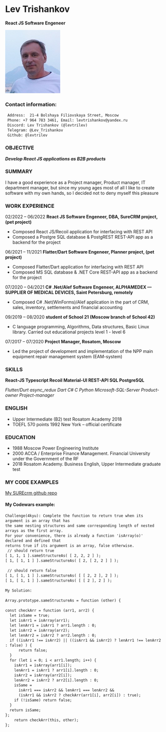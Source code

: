 # Lev Trishankov
**React JS Software Engeneer**

![Lev Trishankov](/assets/images/myphoto.jpg)

### Contact information:
```
 Address:  21-4 Bolshaya Filiovskaya Street, Moscow
 Phone: +7 964 783 3461, Email: levtrishankov@yandex.ru
 Discord: Lev Trishankov (@levtrilev)
 Telegram: @Lev_Trishankov
 Github: @levtrilev
```
### OBJECTIVE 	
***Develop React JS applications as B2B  products***

### SUMMARY
<p>I have a good experience as a Project manager, Product manager, IT department manager, but since my young ages most of all I like to create software with my own hands, so I decided not to deny myself this pleasure</p>

### WORK EXPERIENCE

02/2022 – 06/2022
**React JS Software Engeneer, DBA, SureCRM project, (pet project)**
- Composed React JS/Recoil application for interfacing with REST API
- Composed a Postgre SQL database & PostgREST REST-API app as a backend for the project

06/2021 – 11/2021
**Flatter/Dart Software Engeneer, Planner project, (pet project)**
- Composed Flatter/Dart application for interfacing with REST API
- Composed MS SQL database & .NET Core REST-API app as a backend for the project

07/2020 – 04/2021
**C# .Net/Alef Software Engeneer, ALPHAMEDEX — SUPPLIER OF MEDICAL DEVICES, Saint Petersburg, remotely**
- Composed C# .Net(WinForms)/Alef application in the part of CRM, sales, inventory, settlements and financial accounting

09/2019 – 08/2020
**student of School 21 (Moscow branch of School 42)**
- C language programming, Algorithms, Data structures, Basic Linux library. Carried out educational projects level 1 - level 6

07/2017 – 07/2020
**Project Manager, Rosatom, Moscow**
- Led the project of development and implementation of the NPP main equipment repair management system (EAM-system)

### SKILLS
**React-JS Typescript Recoil Material-UI REST-API SQL PostgreSQL** 

_Flutter/Durt async_redux Dart C# C Python Microsoft-SQL-Server
Product-owner Project-manager_

### ENGLISH
- Upper Intermediate (B2) test Rosatom Academy 2018
- TOEFL 570 points 1992 New York – official certificate

### EDUCATION
- 1988 Moscow Power Engineering Institute
- 2000 ACCA / Enterprise Finance Management. Financial University under the Government of the RF
- 2018 Rosatom Academy. Business English, Upper Intermediate graduate test

### MY CODE EXAMPLES
[My SUREcrm github repo](https://github.com/levtrilev/surecrm)

#### My Codewars example:
```
Challenge(4kyu): Complete the function to return true when its argument is an array that has 
the same nesting structures and same corresponding length of nested arrays as the first array. 
For your convenience, there is already a function 'isArray(o)' declared and defined that 
returns true if its argument is an array, false otherwise.
 // should return true
[ 1, 1, 1 ].sameStructureAs( [ 2, 2, 2 ] );          
[ 1, [ 1, 1 ] ].sameStructureAs( [ 2, [ 2, 2 ] ] );  

 // should return false 
[ 1, [ 1, 1 ] ].sameStructureAs( [ [ 2, 2 ], 2 ] );  
[ 1, [ 1, 1 ] ].sameStructureAs( [ [ 2 ], 2 ] ); 

My Solution:

Array.prototype.sameStructureAs = function (other) {

const checkArr = function (arr1, arr2) {
  let isSame = true;
  let isArr1 = isArray(arr1);
  let lenArr1 = isArr1 ? arr1.length : 0;
  let isArr2 = isArray(arr2);
  let lenArr2 = isArr2 ? arr2.length : 0;
  if ((isArr1 !== isArr2) || ((isArr1 && isArr2) ? lenArr1 !== lenArr2 : false) ) {
      return false;
  }
  for (let i = 0; i < arr1.length; i++) {
    isArr1 = isArray(arr1[i]);
    lenArr1 = isArr1 ? arr1[i].length : 0;
    isArr2 = isArray(arr2[i]);
    lenArr2 = isArr2 ? arr2[i].length : 0;
    isSame =
      isArr1 === isArr2 && lenArr1 === lenArr2 &&
      (isArr1 && isArr2 ? checkArr(arr1[i], arr2[i]) : true);
    if (!isSame) return false;
  }
  return isSame;
};
    return checkArr(this, other);
};
```